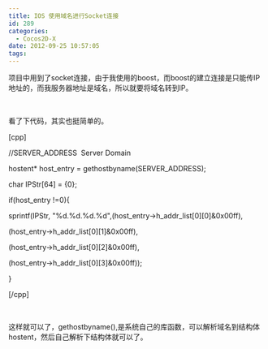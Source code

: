 ```yaml
---
title: IOS 使用域名进行Socket连接
id: 289
categories:
  - Cocos2D-X
date: 2012-09-25 10:57:05
tags:
---
```


项目中用到了socket连接，由于我使用的boost，而boost的建立连接是只能传IP地址的，而我服务器地址是域名，所以就要将域名转到IP。

&nbsp;

看了下代码，其实也挺简单的。

[cpp]

//SERVER_ADDRESS  Server Domain

hostent* host_entry = gethostbyname(SERVER_ADDRESS);

char IPStr[64] = {0};

if(host_entry !=0){

sprintf(IPStr, &quot;%d.%d.%d.%d&quot;,(host_entry-&gt;h_addr_list[0][0]&amp;0x00ff),

(host_entry-&gt;h_addr_list[0][1]&amp;0x00ff),

(host_entry-&gt;h_addr_list[0][2]&amp;0x00ff),

(host_entry-&gt;h_addr_list[0][3]&amp;0x00ff));

}

[/cpp]

&nbsp;

这样就可以了，gethostbyname(),是系统自己的库函数，可以解析域名到结构体hostent，然后自己解析下结构体就可以了。